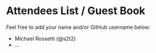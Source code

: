 # Attendees List / Guest Book

Feel free to add your name and/or GitHub username below:

+ Michael Rossetti (@s2t2)
+ ...
